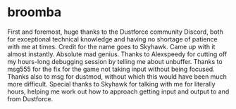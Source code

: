 # broomba
First and foremost, huge thanks to the Dustforce community Discord, both for exceptional technical knowledge and having no shortage of patience with me at times. 
Credit for the name goes to Skyhawk. Came up with it almost instantly. Absolute mad genius.
Thanks to Alexspeedy for cutting off my hours-long debugging session by telling me about unbuffer.
Thanks to msg555 for the fix for the game not taking input without being focused. Thanks also to msg for dustmod, without which this would have been much more difficult.
Special thanks to Skyhawk for talking with me for literally hours, helping me work out how to approach getting input and output to and from Dustforce.

